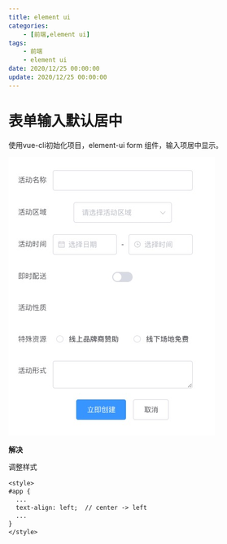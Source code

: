 ```yaml
---
title: element ui
categories: 
	- [前端,element ui]
tags:
	- 前端
	- element ui
date: 2020/12/25 00:00:00
update: 2020/12/25 00:00:00
---
```


# 表单输入默认居中

使用vue-cli初始化项目，element-ui form 组件，输入项居中显示。

![](problems/001.jpg)

**解决**

调整样式

```vue
<style>
#app {
  ...
  text-align: left;  // center -> left
  ...
}
</style>
```

